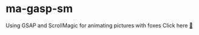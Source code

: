 # ma-gasp-sm
Using GSAP and ScrollMagic for animating pictures with foxes
Click  here [:paw_prints:](https://radianika.github.io/ma-gasp-sm/build/)
